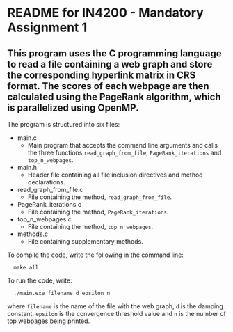 # README for IN4200 - Mandatory Assignment 1

## This program uses the C programming language to read a file containing a web graph and store the corresponding hyperlink matrix in CRS format. The scores of each webpage are then calculated using the PageRank algorithm, which is parallelized using OpenMP.

The program is structured into six files:
  - main.c
    - Main program that accepts the command line arguments and calls the three functions `read_graph_from_file`, `PageRank_iterations` and `top_n_webpages`.
  - main.h
    - Header file containing all file inclusion directives and method declarations.
  - read_graph_from_file.c
    - File containing the method, `read_graph_from_file`.
  - PageRank_iterations.c
    - File containing the method, `PageRank_iterations`.
  - top_n_webpages.c
    - File containing the method, `top_n_webpages`.
  - methods.c
    - File containing supplementary methods.


To compile the code, write the following in the command line:

      make all

To run the code, write:

      ./main.exe filename d epsilon n

where `filename` is the name of the file with the web graph, `d` is the damping
constant, `epsilon` is the convergence threshold value and `n` is the number of
top webpages being printed.
